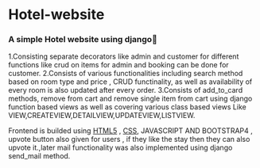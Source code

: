 # Hotel-website

### A simple Hotel website using django🐍 
1.Consisting separate decorators like admin and customer for different functions like crud on items for admin and booking can be done for customer.
2.Consists of various functionalities including search method based on room type and price , CRUD functinality, as well as availability of every room is also updated after every order.
3.Consists of add_to_card methods, remove from cart and remove single item from cart using django function based views as well as covering various class based views Like VIEW,CREATEVIEW,DETAILVIEW,UPDATEVIEW,LISTVIEW.

Frontend is builded using [HTML5](https://developer.mozilla.org/en-US/docs/Web/HTML) , [CSS](https://developer.mozilla.org/en-US/docs/Learn/CSS), JAVASCRIPT AND BOOTSTRAP4 , upvote button also given for users , if they like the stay then they can also upvote it.,later mail functionality was also implemented using django send_mail method.

